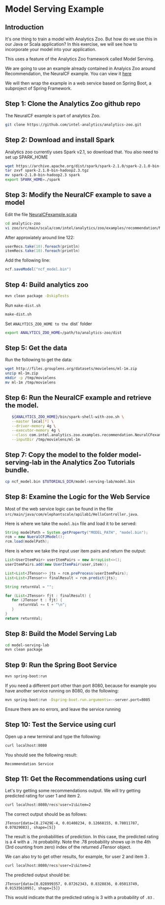 # Model Serving Example


## Introduction

It's one thing to train a model with Analytics Zoo. But how do we use this in our Java or Scala 
application?  In this exercise, we will see how to incorporate your model into your application.

This uses a feature of the Analytics Zoo framework called Model Serving.

We are going to use an example already contained in Analyics Zoo around Recommendation, the NeuralCF example. You can
view it [here](https://github.com/intel-analytics/analytics-zoo/tree/master/zoo/src/main/scala/com/intel/analytics/zoo/examples/recommendation/README.md)

We will then wrap the example in a web service based on Spring Boot, a subproject of Spring Framework.


## Step 1: Clone the Analytics Zoo github repo


The NeuralCF example is part of analytics Zoo.

```bash
git clone https://github.com/intel-analytics/analytics-zoo.git
```

## Step 2: Download and install Spark

Analytics zoo currently uses Spark v2.1, so download that.  You also need to set up SPARK_HOME

```bash
wget https://archive.apache.org/dist/spark/spark-2.1.0/spark-2.1.0-bin-hadoop2.3.tgz
tar zxvf spark-2.1.0-bin-hadoop2.3.tgz
mv spark-2.1.0-bin-hadoop2.3 spark
export SPARK_HOME=./spark
```



## Step 3: Modify the NeuralCF example to save a model

Edit the file [NeuralCFexample.scala](https://github.com/intel-analytics/analytics-zoo/blob/master/zoo/src/main/scala/com/intel/analytics/zoo/examples/recommendation/NeuralCFexample.scala)

```bash
cd analytics-zoo
vi zoo/src/main/scala/com/intel/analytics/zoo/examples/recommendation/NeuralCFexample.scala
```

After approxiately around line 122:

```scala
userRecs.take(10).foreach(println)
itemRecs.take(10).foreach(println)
```

Add the following line:

```scala
ncf.saveModel("ncf_model.bin")
```

## Step 4: Build analytics zoo


```bash
mvn clean package -DskipTests
```

Run `make-dist.sh`

```bash
make-dist.sh
```

Set `ANALYTICS_ZOO_HOME to the `dist` folder

```bash
export ANALYTICS_ZOO_HOME=/path/to/analytics-zoo/dist
```



## Step 5: Get the data

Run the following to get the data:

```bash
wget http://files.grouplens.org/datasets/movielens/ml-1m.zip 
unzip ml-1m.zip
mkdir -p /tmp/movielens
mv ml-1m /tmp/movielens
```


## Step 6: Run the NeuralCF example and retrieve the model.


```bash
   ${ANALYTICS_ZOO_HOME}/bin/spark-shell-with-zoo.sh \
   --master local[*] \
   --driver-memory 4g \
   --executor-memory 4g \
   --class com.intel.analytics.zoo.examples.recommendation.NeuralCFexample \
   --inputDir /tmp/movielens/ml-1m 

```


## Step 7: Copy the model to the folder model-serving-lab in the Analytics Zoo Tutorials bundle.

```bash
cp ncf_model.bin $TUTORIALS_DIR/model-serving-lab/model.bin
```

## Step 8: Examine the Logic for the Web Service

Most of the web service logic can be found in the file `src/main/java/com/elephantscale/apilab1/HelloController.java`.

Here is where we take the `model.bin` file and load it to be served:

```java
String modelPath = System.getProperty("MODEL_PATH", "model.bin");
rcm = new NueralCFJModel();
rcm.load(modelPath);
```

Here is where we take the input user item pairs and return the output:

```java
List<UserItemPair> userItemPairs = new ArrayList<>();
userItemPairs.add(new UserItemPair(user,item));

List<List<JTensor>> jts = rcm.preProcess(userItemPairs);
List<List<JTensor>> finalResult = rcm.predict(jts);

String returnVal = "";

for (List<JTensor> fjt : finalResult) {
   for (JTensor t : fjt) {
      returnVal += t + "\n";
   }
}
return returnVal;
```


## Step 8: Build the Model Serving Lab

```bash
cd model-serving-lab
mvn clean package
```

## Step 9: Run the Spring Boot Service

```bash
mvn spring-boot:run
```

If you need a different port other than port 8080, because for example you have another service running on 8080, do the following:

```bash
mvn spring-boot:run -Dspring-boot.run.arguments=--server.port=8085
```

Ensure there are no errors, and leave the service running

## Step 10: Test the Service using curl

Open up a new terminal and type the following:

```bash
curl localhost:8080
```

You should see the following result:

```console
Recommendation Service
```

## Step 11: Get the Recommendations using curl

Let's try getting some recommendations output. We will try getting predicted rating for user 1 and item 2.

```bash
curl localhost:8080/recs?user=1\&item=2
```

The correct output should be as follows:

```console
JTensor{data=[8.27429E-4, 0.01408234, 0.12668155, 0.78011787, 0.07829083], shape=[5]}
```

The result is the probabilities of prediction. In this case, the predicted rating is a 4 with a `.78` probability.
Note the .78 probability shows up in the 4th (3rd counting from zero) index of the returned JTensor object.

We can also try to get other results, for example, for user 2 and item 3 .

```bash
curl localhost:8080/recs?user=1\&item=2
```

The predicted output should be:
```console
JTensor{data=[0.028999357, 0.07262343, 0.8328836, 0.05013749, 0.0153561095], shape=[5]}
```

This would indicate that the predicted rating is 3 with a probability of `.83` .


